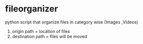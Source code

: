 # fileorganizer

python script that organize files in category wise (Images ,Videos)

1. origin path = location of files
2. destination path = files will be moved
